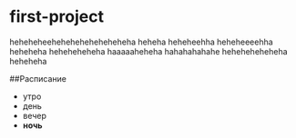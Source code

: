 # first-project
heheheheeheheheheheheheheha heheha heheheehha heheheeeehha heheheha heheheheheha haaaaaheheha hahahahahahe heheheheheheha heheheha

##Расписание
- утро
- день
- вечер
- **ночь**
